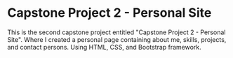 # Capstone Project 2 - Personal Site
This is the second capstone project entitled "Capstone Project 2 - Personal Site". Where I created a personal page containing about me, skills, projects, and contact persons. Using HTML, CSS, and Bootstrap framework.
